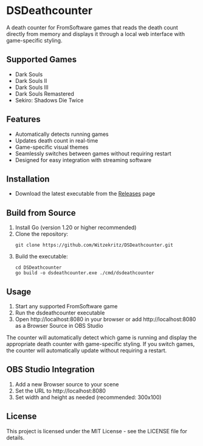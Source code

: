 # DSDeathcounter

A death counter for FromSoftware games that reads the death count directly from memory and displays it through a local web interface with game-specific styling.

## Supported Games

- Dark Souls
- Dark Souls II
- Dark Souls III
- Dark Souls Remastered
- Sekiro: Shadows Die Twice

## Features

- Automatically detects running games
- Updates death count in real-time
- Game-specific visual themes
- Seamlessly switches between games without requiring restart
- Designed for easy integration with streaming software

## Installation

- Download the latest executable from the [Releases](https://github.com/Witzekritz/DSDeathcounter/releases) page

## Build from Source

1. Install Go (version 1.20 or higher recommended)
2. Clone the repository:
   ```
   git clone https://github.com/Witzekritz/DSDeathcounter.git
   ```
3. Build the executable:
   ```
   cd DSDeathcounter
   go build -o dsdeathcounter.exe ./cmd/dsdeathcounter
   ```

## Usage

1. Start any supported FromSoftware game
2. Run the dsdeathcounter executable
3. Open http://localhost:8080 in your browser or add http://localhost:8080 as a Browser Source in OBS Studio

The counter will automatically detect which game is running and display the appropriate death counter with game-specific styling. If you switch games, the counter will automatically update without requiring a restart.

## OBS Studio Integration

1. Add a new Browser source to your scene
2. Set the URL to http://localhost:8080
3. Set width and height as needed (recommended: 300x100)

## License

This project is licensed under the MIT License - see the LICENSE file for details.
